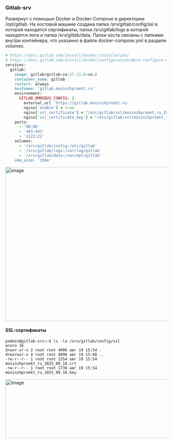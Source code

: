 ### Gitlab-srv

Развернут с помошью Docker и Docker-Compose в директории /opt/gitlab. На хостовой машине создана папка /srv/gitlab/config/ssl в которой находятся сертификаты, папка /srv/gitlab/logs в которой находятся логи и папка /srv/gitlab/data. Папки хоста связаны с папками внутри контейнера, что указанно в файле docker-compose.yml в разделе volumes.

```ruby
# https://docs.gitlab.com/install/docker/installation/
# https://docs.gitlab.com/install/docker/configuration/#pre-configure-docker-container
services:
  gitlab:
    image: gitlab/gitlab-ce:17.11.6-ce.0
    container_name: gitlab
    restart: always
    hostname: 'gitlab.mosinzhproekt.ru'
    environment:
      GITLAB_OMNIBUS_CONFIG: |
        external_url 'https://gitlab.mosinzhproekt.ru'
        nginx['enable'] = true
        nginx['ssl_certificate'] = "/etc/gitlab/ssl/mosinzhproekt_ru_2025_09_16.crt"
        nginx['ssl_certificate_key'] = "/etc/gitlab/ssl/mosinzhproekt_ru_2025_09_16.key"
    ports:
      - '80:80'
      - '443:443'
      - '2222:22'
    volumes:
      - '/srv/gitlab/config:/etc/gitlab'
      - '/srv/gitlab/logs:/var/log/gitlab'
      - '/srv/gitlab/data:/var/opt/gitlab'
    shm_size: '256m'
```

<img width="885" height="481" alt="image" src="https://github.com/user-attachments/assets/fdc8c762-f269-4e20-8d70-25338f2a1a89" />

#### SSL-сертификаты

```rubu
padmin@gitlab-srv:~$ ls -la /srv/gitlab/config/ssl
итого 16
drwxr-xr-x 2 root root 4096 авг 19 15:54 .
drwxrwxr-x 4 root root 4096 авг 19 15:48 ..
-rw-r--r-- 1 root root 2354 авг 19 15:54 mosinzhproekt_ru_2025_09_16.crt
-rw-r--r-- 1 root root 1730 авг 19 15:54 mosinzhproekt_ru_2025_09_16.key
```

<img width="1014" height="183" alt="image" src="https://github.com/user-attachments/assets/890f0319-b898-4aae-824c-dd3a6d24222c" />

